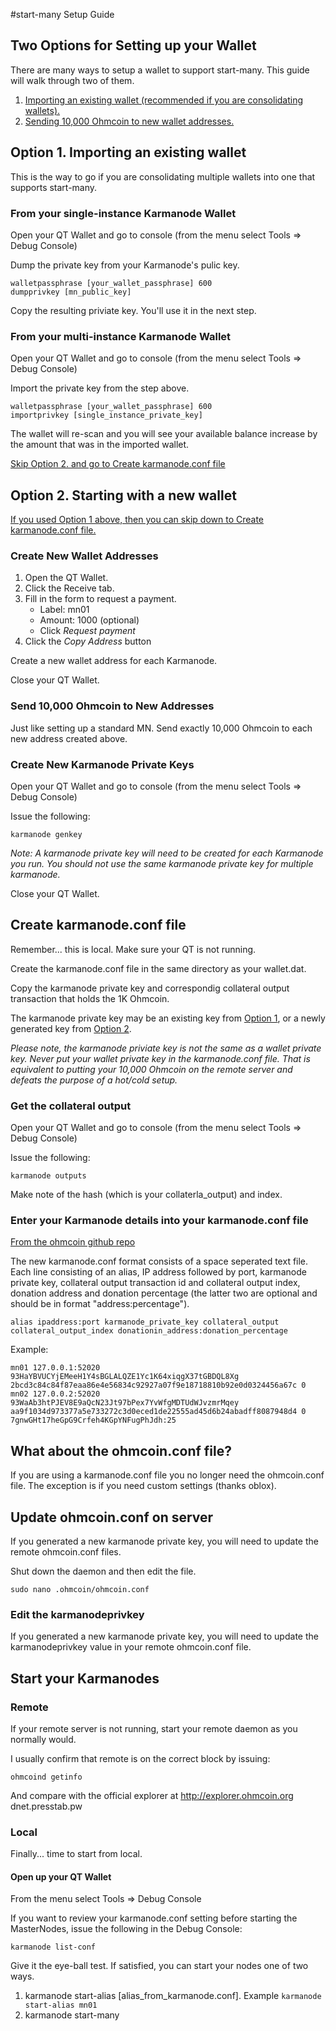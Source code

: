 #start-many Setup Guide

## Two Options for Setting up your Wallet
There are many ways to setup a wallet to support start-many. This guide will walk through two of them.

1. [Importing an existing wallet (recommended if you are consolidating wallets).](#option1)
2. [Sending 10,000 Ohmcoin to new wallet addresses.](#option2)

## <a name="option1"></a>Option 1. Importing an existing wallet

This is the way to go if you are consolidating multiple wallets into one that supports start-many.

### From your single-instance Karmanode Wallet

Open your QT Wallet and go to console (from the menu select Tools => Debug Console)

Dump the private key from your Karmanode's pulic key.

```
walletpassphrase [your_wallet_passphrase] 600
dumpprivkey [mn_public_key]
```

Copy the resulting priviate key. You'll use it in the next step.

### From your multi-instance Karmanode Wallet

Open your QT Wallet and go to console (from the menu select Tools => Debug Console)

Import the private key from the step above.

```
walletpassphrase [your_wallet_passphrase] 600
importprivkey [single_instance_private_key]
```

The wallet will re-scan and you will see your available balance increase by the amount that was in the imported wallet.

[Skip Option 2. and go to Create karmanode.conf file](#karmanodeconf)

## <a name="option2"></a>Option 2. Starting with a new wallet

[If you used Option 1 above, then you can skip down to Create karmanode.conf file.](#karmanodeconf)

### Create New Wallet Addresses

1. Open the QT Wallet.
2. Click the Receive tab.
3. Fill in the form to request a payment.
    * Label: mn01
    * Amount: 1000 (optional)
    * Click *Request payment*
5. Click the *Copy Address* button

Create a new wallet address for each Karmanode.

Close your QT Wallet.

### Send 10,000 Ohmcoin to New Addresses

Just like setting up a standard MN. Send exactly 10,000 Ohmcoin to each new address created above.

### Create New Karmanode Private Keys

Open your QT Wallet and go to console (from the menu select Tools => Debug Console)

Issue the following:

```karmanode genkey```

*Note: A karmanode private key will need to be created for each Karmanode you run. You should not use the same karmanode private key for multiple karmanode.*

Close your QT Wallet.

## <a name="karmanodeconf"></a>Create karmanode.conf file

Remember... this is local. Make sure your QT is not running.

Create the karmanode.conf file in the same directory as your wallet.dat.

Copy the karmanode private key and correspondig collateral output transaction that holds the 1K Ohmcoin.

The karmanode private key may be an existing key from [Option 1](#option1), or a newly generated key from [Option 2](#option2).

*Please note, the karmanode priviate key is not the same as a wallet private key. Never put your wallet private key in the karmanode.conf file. That is equivalent to putting your 10,000 Ohmcoin on the remote server and defeats the purpose of a hot/cold setup.*

### Get the collateral output

Open your QT Wallet and go to console (from the menu select Tools => Debug Console)

Issue the following:

```karmanode outputs```

Make note of the hash (which is your collaterla_output) and index.

### Enter your Karmanode details into your karmanode.conf file
[From the ohmcoin github repo](https://github.com/ohmcoin-crypto/ohmcoin/blob/master/doc/karmanode_conf.md)

The new karmanode.conf format consists of a space seperated text file. Each line consisting of an alias, IP address followed by port, karmanode private key, collateral output transaction id and collateral output index, donation address and donation percentage (the latter two are optional and should be in format "address:percentage").

```
alias ipaddress:port karmanode_private_key collateral_output collateral_output_index donationin_address:donation_percentage
```



Example:

```
mn01 127.0.0.1:52020 93HaYBVUCYjEMeeH1Y4sBGLALQZE1Yc1K64xiqgX37tGBDQL8Xg 2bcd3c84c84f87eaa86e4e56834c92927a07f9e18718810b92e0d0324456a67c 0
mn02 127.0.0.2:52020 93WaAb3htPJEV8E9aQcN23Jt97bPex7YvWfgMDTUdWJvzmrMqey aa9f1034d973377a5e733272c3d0eced1de22555ad45d6b24abadff8087948d4 0 7gnwGHt17heGpG9Crfeh4KGpYNFugPhJdh:25
```

## What about the ohmcoin.conf file?

If you are using a karmanode.conf file you no longer need the ohmcoin.conf file. The exception is if you need custom settings (thanks oblox).

## Update ohmcoin.conf on server

If you generated a new karmanode private key, you will need to update the remote ohmcoin.conf files.

Shut down the daemon and then edit the file.

```sudo nano .ohmcoin/ohmcoin.conf```

### Edit the karmanodeprivkey
If you generated a new karmanode private key, you will need to update the karmanodeprivkey value in your remote ohmcoin.conf file.

## Start your Karmanodes

### Remote

If your remote server is not running, start your remote daemon as you normally would.

I usually confirm that remote is on the correct block by issuing:

```ohmcoind getinfo```

And compare with the official explorer at http://explorer.ohmcoin.org <or> dnet.presstab.pw

### Local

Finally... time to start from local.

#### Open up your QT Wallet

From the menu select Tools => Debug Console

If you want to review your karmanode.conf setting before starting the MasterNodes, issue the following in the Debug Console:

```karmanode list-conf```

Give it the eye-ball test. If satisfied, you can start your nodes one of two ways.

1. karmanode start-alias [alias_from_karmanode.conf]. Example ```karmanode start-alias mn01```
2. karmanode start-many
